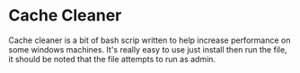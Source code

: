 # Cache Cleaner
Cache cleaner is a bit of bash scrip written to help increase performance on some windows machines. 
It's really easy to use just install then run the file, it should be noted that the file attempts to run as admin.
